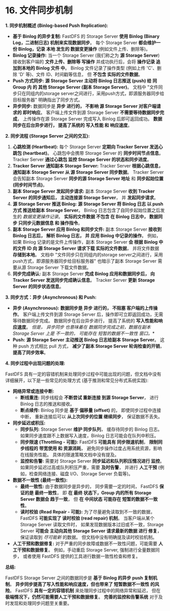 # 16. 文件同步机制

**1. 同步机制概述 (Binlog-based Push Replication):**

- **基于 Binlog 的异步复制:** FastDFS 的 Storage Server **使用 Binlog (Binary Log，二进制日志) 机制来实现数据同步**。 每个 Storage Server **都会维护一份 Binlog，记录 本地 发生的 数据变更操作** (例如文件上传、删除等)。
- **Binlog 记录操作:** 当一个 Storage Server (我们称之为 **源 Storage Server**) 接收到客户端的 **文件上传、删除等 写操作** 并成功执行后，会将 **操作记录 追加到本地的 Binlog 文件 中**。 Binlog 文件记录了操作类型 (例如上传 'C'、删除 'D' 等)、文件 ID、时间戳等信息， 但 **不包含 实际的文件数据**。
- **Push 方式同步:** **源 Storage Server 主动将 Binlog 日志推送 (push) 给 同 Group 内 的 其他 Storage Server (副本 Storage Server)**。 文档中 "文件同步只在同组内的storage server之间进行，采用push方式，即源服务器同步给目标服务器" 明确指出了同步方式。
- **异步同步:** 数据同步是 **异步 进行的， 不影响 源 Storage Server 对客户端请求的 即时响应**。 客户端上传文件到源 Storage Server **不需要等待数据同步完成**， 上传操作在源 Storage Server 完成写入 Binlog 后即可返回成功。 **数据同步在后台异步进行， 提高了系统的 写入性能 和 响应速度**。

**2. 同步流程 (Storage Server 之间的交互):**

1. **心跳检测 (Heartbeat):** 每个 Storage Server **定期向 Tracker Server 发送心跳包 (heartbeat)**。 心跳包中会携带 Storage Server 的 **同步时间节点信息**。 Tracker Server **通过心跳包 监控 Storage Server 的状态和同步进度**。
2. **Tracker Server 通知副本 Storage Server:** Tracker Server **根据心跳信息， 通知副本 Storage Server 从 源 Storage Server 同步数据**。 Tracker Server 会告知副本 Storage Server **同步的源 Storage Server 地址** 和 **同步起始位置 (同步时间节点)**。
3. **副本 Storage Server 发起同步请求:** 副本 Storage Server **收到 Tracker Server 的同步通知后， 主动连接源 Storage Server**， 并 **发起同步请求**。
4. **源 Storage Server 推送 Binlog:** **源 Storage Server 将 Binlog 日志 以 push 方式 推送给副本 Storage Server**。 Binlog 日志包含了自同步起始位置之后发生的 *数据变更操作记录*。 **实际的文件数据 不包含 在 Binlog 日志中， 数据同步 只同步元数据信息 和 操作指令**。
5. **副本 Storage Server 应用 Binlog 和同步文件:** 副本 Storage Server **接收到 Binlog 日志后， 解析 Binlog 日志， 并 应用 Binlog 中记录的操作**。 例如，如果 Binlog 记录的是文件上传操作，副本 Storage Server **会 根据 Binlog 中的文件 ID 向 源 Storage Server 请求下载 实际的文件数据**， 并将文件数据 **存储到本地**。 文档中 "文件同步只在同组内的storage server之间进行，采用push方式，即源服务器同步给目标服务器" 也暗示了副本 Storage Server 需要从源 Storage Server 下载文件数据。
6. **同步完成确认:** 副本 Storage Server **完成 Binlog 应用和数据同步后， 向 Tracker Server 发送同步完成确认信息**。 Tracker Server **更新 Storage Server 的同步状态信息**。

**3. 同步方式：异步 (Asynchronous) 和 Push:**

- **异步 (Asynchronous):** **数据同步是 异步 进行的， 不阻塞 客户端的上传操作**。 客户端上传文件到源 Storage Server 后，操作即可立即返回成功，无需等待数据同步完成。 数据同步在后台异步进行， 提高了系统的 **写入性能和响应速度**。 *但是， 异步同步 也意味着在 数据同步完成之前，数据在副本 Storage Server 上是 不一致的， 可能存在 短暂的数据不一致性 窗口。**
- **Push:** **源 Storage Server 主动推送 Binlog 日志给副本 Storage Server**。 这种 push 方式相比 pull 方式， **减少了副本 Storage Server 轮询检查的开销**， **提高了同步效率**。

**4. 同步过程中出现问题的处理:**

FastDFS 具有一定的容错机制来处理同步过程中可能出现的问题，但文档中没有详细展开，以下是一些常见的处理方式 (基于推测和常见分布式系统实践):

- **网络异常或连接中断:**
  - **断线重连:** 同步线程会 **不断尝试 重新连接 到源 Storage Server**， 进行 Binlog 日志的推送和接收。
  - **断点续传:** Binlog 同步是 **基于 偏移量 (offset)** 的， 即使同步过程中连接中断， 重新连接后可以 **从上次同步的位置 继续同步**， 保证数据不丢失。
- **同步延迟或积压:**
  - **同步队列:** Storage Server **维护 同步队列**， 缓存待同步的 Binlog 日志。 如果同步速度跟不上数据写入速度，Binlog 日志可能会在队列中积压。
  - **同步限速 (Throttling - 可能):** FastDFS **可能具有 同步限速机制**， **限制同步线程的 带宽使用 和 资源消耗**， 避免同步操作过度占用系统资源，影响在线服务性能。 具体的限速策略文档中没有提及。
  - **监控和告警:** 需要对 Storage Server **同步延迟和队列积压情况进行 监控**。 如果同步延迟过高或队列积压严重，需要 **及时告警**， 并进行 **人工干预** (例如，检查网络连接、磁盘 I/O、Storage Server 负载等)。
- **数据不一致性 (最终一致性):**
  - **最终一致性:** 由于数据同步是异步的， 同步需要一定的时间， FastDFS **保证的是 最终一致性**， 即 **在 最终 状态下，Group 内的所有 Storage Server 数据会 趋于一致**， 但 **在 中间状态 可能存在 短暂的数据不一致性**。
  - **读时校验 (Read Repair - 可能):** 为了尽量避免读取到不一致的数据， FastDFS **可能实现了 读时校验 (read repair) 机制**。 当客户端从某个 Storage Server 读取文件时， 如果发现数据版本过旧或不一致，Storage Server **可能会 主动向其他 Storage Server 请求最新的数据 进行 修复**， 保证读取到 *尽可能新* 的数据。 但文档中没有明确提及读时校验机制。
- **人工干预和数据修复:** 对于严重的同步故障或数据不一致性问题，可能需要 **人工干预和数据修复**。 例如，手动重启 Storage Server, 强制进行全量数据同步， 或者使用 FastDFS 提供的工具进行数据一致性检查和修复。

**总结:**

FastDFS Storage Server 之间的数据同步是 **基于 Binlog 的异步 push 复制机制**。 **异步同步提高了写入性能和响应速度，但也带来了 短暂数据不一致性 的风险**。 FastDFS **具有一定的容错机制** 来处理同步过程中的网络异常和延迟， 但在 **极端情况下，仍然可能需要人工干预和数据修复**。 **完善的监控和告警系统** 对于及时发现和处理同步问题至关重要。